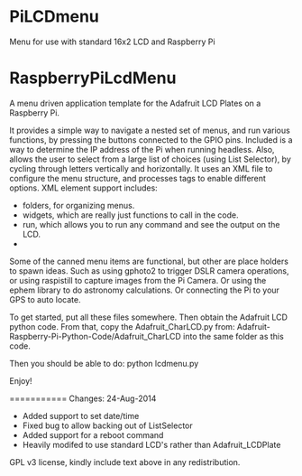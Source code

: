 PiLCDmenu
=========

Menu for use with standard 16x2 LCD and Raspberry Pi

RaspberryPiLcdMenu
==================

A menu driven application template for the Adafruit LCD Plates on a Raspberry Pi.

It provides a simple way to navigate a nested set of menus, and run various
functions, by pressing the buttons connected to the GPIO pins.  Included is a way
to determine the IP address of the Pi when running
headless.  Also, allows the user to select from a large list of choices (using
List Selector), by cycling through letters vertically and horizontally.
It uses an XML file to configure the menu structure, and processes tags to
enable different options.  XML element support includes:
- folders, for organizing menus.
- widgets, which are really just functions to call in the code.
- run, which allows you to run any command and see the output on the LCD.
- 


Some of the canned menu items are functional, but other are place holders to
spawn ideas.  Such as using gphoto2 to trigger DSLR camera operations, or using
raspistill to capture images from the Pi Camera.  Or using the ephem library to
do astronomy calculations.  Or connecting the Pi to your GPS to auto locate.

To get started, put all these files somewhere.  Then obtain the Adafruit LCD
python code.  From that, copy the Adafruit_CharLCD.py from:
Adafruit-Raspberry-Pi-Python-Code/Adafruit_CharLCD
into the same folder as this code.



Then you should be able to do:
python lcdmenu.py

Enjoy!

===========
Changes:
24-Aug-2014
 - Added support to set date/time
 - Fixed bug to allow backing out of ListSelector
 - Added support for a reboot command
 - Heavily modifed to use standard LCD's rather than Adafruit_LCDPlate

 

GPL v3 license, kindly include text above in any redistribution.
